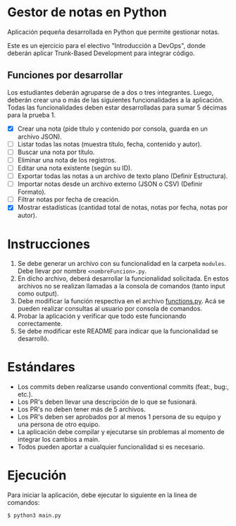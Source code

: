 # Gestor de notas en Python
Aplicación pequeña desarrollada en Python que permite gestionar notas.

Este es un ejercicio para el electivo "Introducción a DevOps", donde deberán aplicar Trunk-Based Development para integrar código.

## Funciones por desarrollar
Los estudiantes deberán agruparse de a dos o tres integrantes. Luego, deberán crear una o más de las siguientes funcionalidades a la aplicación. Todas las funcionalidades deben estar desarrolladas para sumar 5 décimas para la prueba 1.

- [X] Crear una nota (pide título y contenido por consola, guarda en un archivo JSON).
- [ ] Listar todas las notas (muestra título, fecha, contenido y autor).
- [ ] Buscar una nota por título.
- [ ] Eliminar una nota de los registros.
- [ ] Editar una nota existente (según su ID).
- [ ] Exportar todas las notas a un archivo de texto plano (Definir Estructura).
- [ ] Importar notas desde un archivo externo (JSON o CSV) (Definir Formato).
- [ ] Filtrar notas por fecha de creación.
- [X] Mostrar estadísticas (cantidad total de notas, notas por fecha, notas por autor).

# Instrucciones
1. Se debe generar un archivo con su funcionalidad en la carpeta `modules`. Debe llevar por nombre `<nombreFuncion>.py`.
2. En dicho archivo, deberá desarrollar la funcionalidad solicitada. En estos archivos no se realizan llamadas a la consola de comandos (tanto input como output).
3. Debe modificar la función respectiva en el archivo [functions.py](functions.py). Acá se pueden realizar consultas al usuario por consola de comandos.
4. Probar la aplicación y verificar que todo este funcionando correctamente.
5. Se debe modificar este README para indicar que la funcionalidad se desarrolló.

# Estándares

- Los commits deben realizarse usando conventional commits (feat:, bug:, etc.).
- Los PR's deben llevar una descripción de lo que se fusionará.
- Los PR's no deben tener más de 5 archivos.
- Los PR's deben ser aprobados por al menos 1 persona de su equipo y una persona de otro equipo.
- La aplicación debe compilar y ejecutarse sin problemas al momento de integrar los cambios a main.
- Todos pueden aportar a cualquier funcionalidad si es necesario.

# Ejecución
Para iniciar la aplicación, debe ejecutar lo siguiente en la linea de comandos:

```bash
$ python3 main.py
```
